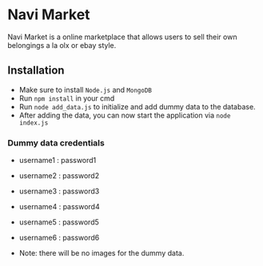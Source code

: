 # Navi Market
Navi Market is a online marketplace that allows users to sell their own belongings a la olx or ebay style.

## Installation
* Make sure to install `Node.js` and `MongoDB`
* Run `npm install` in your cmd
* Run `node add_data.js` to initialize and add dummy data to the database.
* After adding the data, you can now start the application via `node index.js`

### Dummy data credentials
* username1 : password1
* username2 : password2
* username3 : password3
* username4 : password4
* username5 : password5
* username6 : password6

* Note: there will be no images for the dummy data.



